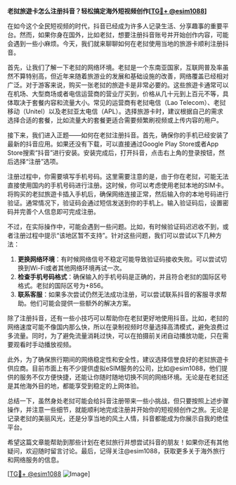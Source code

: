 **老挝旅遊卡怎么注册抖音？轻松搞定海外短视频创作[[TG💪+ @esim1088](https://t.me/s/esim1088)]**

在如今这个全民短视频的时代，抖音已经成为许多人记录生活、分享趣事的重要平台。然而，如果你身在国外，比如老挝，想要注册抖音账号并开始创作内容，可能会遇到一些小麻烦。今天，我们就来聊聊如何在老挝使用当地的旅游卡顺利注册抖音。

首先，让我们了解一下老挝的网络环境。老挝是一个东南亚国家，互联网普及率虽然不算特别高，但近年来随着旅游业的发展和基础设施的改善，网络覆盖已经相对广泛。对于游客来说，购买一张老挝的旅遊卡是非常必要的。这些旅遊卡通常可以在机场、大型商场或者电信运营商的营业厅买到，价格从几十元到上百元不等，具体取决于套餐内容和流量大小。常见的运营商有老挝电信（Lao Telecom）、老挝移动（Unitel）以及老挝亚太电信（APL）。选择旅游卡时，建议根据自己的需求选择合适的套餐，比如流量大的套餐更适合需要频繁刷视频或上传内容的用户。

接下来，我们进入正题——如何在老挝注册抖音。首先，确保你的手机已经安装了最新的抖音应用。如果还没有下载，可以直接通过Google Play Store或者App Store搜索“抖音”进行安装。安装完成后，打开抖音，点击右上角的登录按钮，然后选择“注册”选项。

注册过程中，你需要填写手机号码。这里需要注意的是，由于你在老挝，可能无法直接使用国内的手机号码进行注册。这时候，你可以考虑使用老挝本地的SIM卡。将购买的老挝旅遊卡插入手机后，确保网络连接正常，然后输入你的本地号码进行验证。通常情况下，验证码会通过短信发送到你的手机上。输入验证码后，设置密码并完善个人信息即可完成注册。

不过，在实际操作中，可能会遇到一些问题。比如，有时候验证码迟迟收不到，或者注册过程中提示“该地区暂不支持”。针对这些问题，我们可以尝试以下几种方法：

1. **更换网络环境**：有时候网络信号不稳定可能导致验证码接收失败。可以尝试切换到Wi-Fi或者其他网络环境再试一次。
2. **检查手机号码格式**：确保输入的手机号码是正确的，并且符合老挝的国际区号格式。老挝的国际区号为+856。
3. **联系客服**：如果多次尝试仍然无法成功注册，可以尝试联系抖音的客服寻求帮助。他们可能会提供一些额外的解决方案。

除了注册抖音，还有一些小技巧可以帮助你在老挝更好地使用抖音。比如，老挝的网络速度可能不像国内那么快，所以在录制视频时尽量选择高清模式，避免浪费过多流量。同时，为了避免流量消耗过快，可以在拍摄前关闭自动播放功能，只在需要观看时手动播放视频。

此外，为了确保旅行期间的网络稳定性和安全性，建议选择信誉良好的老挝旅遊卡供应商。目前市面上有不少提供虚拟eSIM服务的公司，比如@esim1088，他们提供的服务不仅方便快捷，还能让你随时随地切换不同的网络环境。无论是在老挝还是其他海外目的地，都能享受到稳定的上网体验。

总结一下，虽然身处老挝可能会给抖音注册带来一些小挑战，但只要按照上述步骤操作，并注意一些细节，就能顺利地完成注册并开始你的短视频创作之旅。无论是记录老挝的美丽风光，还是分享当地的风土人情，抖音都能成为你展示自我的绝佳平台。

希望这篇文章能帮助到那些计划在老挝旅行并想尝试抖音的朋友！如果你还有其他疑问，欢迎随时留言讨论。最后，记得关注@esim1088，获取更多关于海外旅行和网络服务的信息。

[[TG💪+ @esim1088](https://t.me/s/esim1088) ![Image](https://i.postimg.cc/4NQfJmqS/Snipaste-2025-05-13-00-14-12.png)]